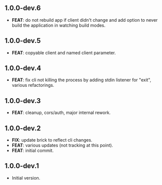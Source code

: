 ## 1.0.0-dev.6

 - **FEAT**: do not rebuild app if client didn't change and add option to never build the application in watching build modes.

## 1.0.0-dev.5

 - **FEAT**: copyable client and named client parameter.

## 1.0.0-dev.4

 - **FEAT**: fix cli not killing the process by adding stdin listener for "exit", various refactorings.

## 1.0.0-dev.3

 - **FEAT**: cleanup, cors/auth, major internal rework.

## 1.0.0-dev.2

 - **FIX**: update brick to reflect cli changes.
 - **FEAT**: various updates (not tracking at this point).
 - **FEAT**: initial commit.

## 1.0.0-dev.1

- Initial version.
